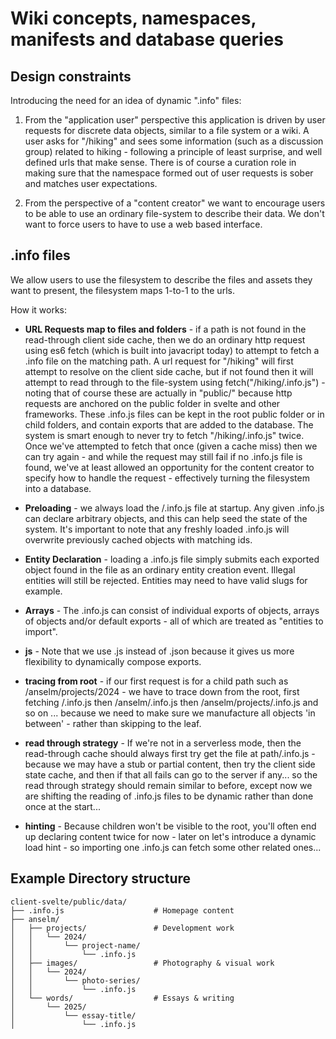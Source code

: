 # Wiki concepts, namespaces, manifests and database queries

## Design constraints

Introducing the need for an idea of dynamic ".info" files:

1) From the "application user" perspective this application is driven by user requests for discrete data objects, similar to a file system or a wiki. A user asks for "/hiking" and sees some information (such as a discussion group) related to hiking - following a principle of least surprise, and well defined urls that make sense. There is of course a curation role in making sure that the namespace formed out of user requests is sober and matches user expectations.

2) From the perspective of a "content creator" we want to encourage users to be able to use an ordinary file-system to describe their data. We don't want to force users to have to use a web based interface.

## .info files

We allow users to use the filesystem to describe the files and assets they want to present, the filesystem maps 1-to-1 to the urls.

How it works:

- **URL Requests map to files and folders** - if a path is not found in the read-through client side cache, then we do an ordinary http request using es6 fetch (which is built into javacript today) to attempt to fetch a .info file on the matching path. A url request for "/hiking" will first attempt to resolve on the client side cache, but if not found then it will attempt to read through to the file-system using fetch("/hiking/.info.js") - noting that of course these are actually in "public/" because http requests are anchored on the public folder in svelte and other frameworks. These .info.js files can be kept in the root public folder or in child folders, and contain exports that are added to the database. The system is smart enough to never try to fetch "/hiking/.info.js" twice. Once we've attempted to fetch that once (given a cache miss) then we can try again - and while the request may still fail if no .info.js file is found, we've at least allowed an opportunity for the content creator to specify how to handle the request - effectively turning the filesystem into a database.

- **Preloading** - we always load the /.info.js file at startup. Any given .info.js can declare arbitrary objects, and this can help seed the state of the system. It's important to note that any freshly loaded .info.js will overwrite previously cached objects with matching ids.

- **Entity Declaration** - loading a .info.js file simply submits each exported object found in the file as an ordinary entity creation event. Illegal entities will still be rejected. Entities may need to have valid slugs for example.

- **Arrays** - The .info.js can consist of individual exports of objects, arrays of objects and/or default exports - all of which are treated as "entities to import".

- **js** - Note that we use .js instead of .json because it gives us more flexibility to dynamically compose exports.

- **tracing from root** - if our first request is for a child path such as /anselm/projects/2024 - we have to trace down from the root, first fetching /.info.js then /anselm/.info.js then /anselm/projects/.info.js and so on ... because we need to make sure we manufacture all objects 'in between' - rather than skipping to the leaf.

- **read through strategy** - If we're not in a serverless mode, then the read-through cache should always first try get the file at path/.info.js - because we may have a stub or partial content, then  try the client side state cache, and then if that all fails can go to the server if any... so the read through strategy should remain similar to before, except now we are shifting the reading of .info.js files to be dynamic rather than done once at the start...

- **hinting** - Because children won't be visible to the root, you'll often end up declaring content twice for now - later on let's introduce a dynamic load hint - so importing one .info.js can fetch some other related ones... 

## Example Directory structure

```
client-svelte/public/data/
├── .info.js                    # Homepage content
├── anselm/
│   ├── projects/               # Development work
│   │   └── 2024/
│   │       └── project-name/
│   │           └── .info.js
│   ├── images/                 # Photography & visual work  
│   │   └── 2024/
│   │       └── photo-series/
│   │           └── .info.js
│   └── words/                  # Essays & writing
│       └── 2025/
│           └── essay-title/
│               └── .info.js
```
